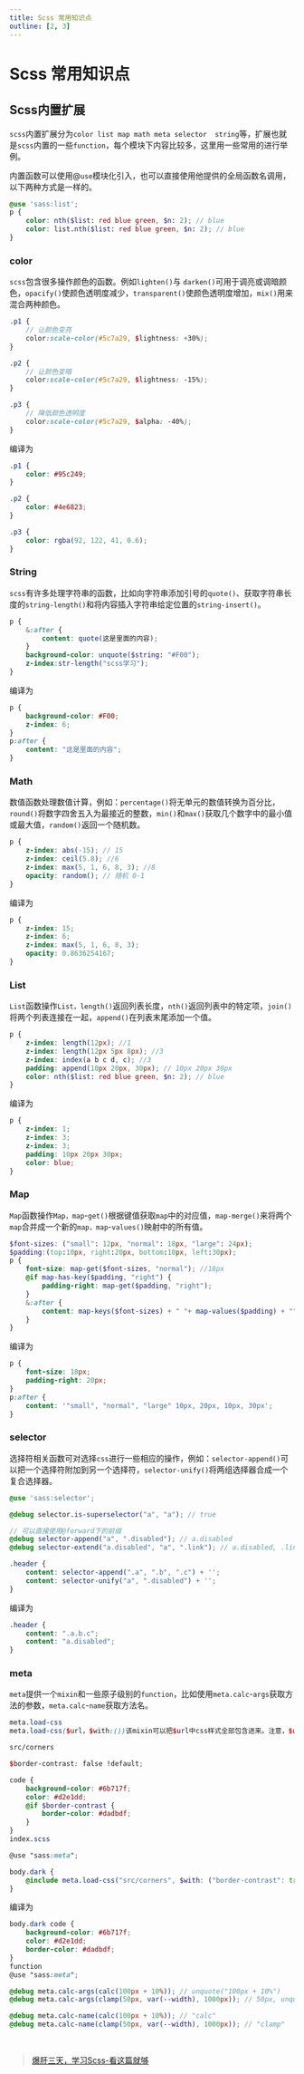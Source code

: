 ```yaml
---
title: Scss 常用知识点
outline: [2, 3]
---
```


# Scss 常用知识点

## Scss内置扩展

`scss`内置扩展分为`color list map math meta selector  string`等，扩展也就是`scss`内置的一些`function`，每个模块下内容比较多，这里用一些常用的进行举例。

内置函数可以使用@`use`模块化引入，也可以直接使用他提供的全局函数名调用，以下两种方式是一样的。

```scss
@use 'sass:list';
p {
    color: nth($list: red blue green, $n: 2); // blue
    color: list.nth($list: red blue green, $n: 2); // blue
}
```

### color

`scss`包含很多操作颜色的函数。例如`lighten()`与 `darken()`可用于调亮或调暗颜色，`opacify()`使颜色透明度减少，`transparent()`使颜色透明度增加，`mix()`用来混合两种颜色。

```scss
.p1 {
    // 让颜色变亮
    color:scale-color(#5c7a29, $lightness: +30%);
}

.p2 {
    // 让颜色变暗
    color:scale-color(#5c7a29, $lightness: -15%);
}

.p3 {
    // 降低颜色透明度
    color:scale-color(#5c7a29, $alpha: -40%);
}
```

编译为

```scss
.p1 {
    color: #95c249;
}

.p2 {
    color: #4e6823;
}

.p3 {
    color: rgba(92, 122, 41, 0.6);
}
```

### String

`scss`有许多处理字符串的函数，比如向字符串添加引号的`quote()`、获取字符串长度的`string-length()`和将内容插入字符串给定位置的`string-insert()`。

```scss
p {
    &:after {
        content: quote(这是里面的内容);
    }
    background-color: unquote($string: "#F00");
    z-index:str-length("scss学习");
}
```

编译为

```scss
p {
    background-color: #F00;
    z-index: 6;
}
p:after {
    content: "这是里面的内容";
}
```

### Math

数值函数处理数值计算，例如：`percentage()`将无单元的数值转换为百分比，`round()`将数字四舍五入为最接近的整数，`min()`和`max()`获取几个数字中的最小值或最大值，`random()`返回一个随机数。

```scss
p {
    z-index: abs(-15); // 15
    z-index: ceil(5.8); //6
    z-index: max(5, 1, 6, 8, 3); //8
    opacity: random(); // 随机 0-1
}
```

编译为

```scss
p {
    z-index: 15;
    z-index: 6;
    z-index: max(5, 1, 6, 8, 3);
    opacity: 0.8636254167;
}
```

### List

`List`函数操作`List，length()`返回列表长度，`nth()`返回列表中的特定项，`join()`将两个列表连接在一起，`append()`在列表末尾添加一个值。

```scss
p {
    z-index: length(12px); //1
    z-index: length(12px 5px 8px); //3
    z-index: index(a b c d, c); //3
    padding: append(10px 20px, 30px); // 10px 20px 30px
    color: nth($list: red blue green, $n: 2); // blue
}
```

编译为

```scss
p {
    z-index: 1;
    z-index: 3;
    z-index: 3;
    padding: 10px 20px 30px;
    color: blue;
}
```

### Map

`Map`函数操作`Map，map`-`get()`根据键值获取`map`中的对应值，`map-merge()`来将两个`map`合并成一个新的`map，map`-`values()`映射中的所有值。

```scss
$font-sizes: ("small": 12px, "normal": 18px, "large": 24px);
$padding:(top:10px, right:20px, bottom:10px, left:30px);
p {
    font-size: map-get($font-sizes, "normal"); //18px
    @if map-has-key($padding, "right") {
        padding-right: map-get($padding, "right");
    }
    &:after {
        content: map-keys($font-sizes) + " "+ map-values($padding) + "";
    }
}
```

编译为

```scss
p {
    font-size: 18px;
    padding-right: 20px;
}
p:after {
    content: '"small", "normal", "large" 10px, 20px, 10px, 30px';
}
```

### selector

选择符相关函数可对选择`css`进行一些相应的操作，例如：`selector-append()`可以把一个选择符附加到另一个选择符，`selector-unify()`将两组选择器合成一个复合选择器。

```scss
@use 'sass:selector';

@debug selector.is-superselector("a", "a"); // true

// 可以直接使用@forward下的前缀
@debug selector-append("a", ".disabled"); // a.disabled
@debug selector-extend("a.disabled", "a", ".link"); // a.disabled, .link.disabled

.header {
    content: selector-append(".a", ".b", ".c") + '';
    content: selector-unify("a", ".disabled") + '';
}
```

编译为

```scss
.header {
    content: ".a.b.c";
    content: "a.disabled";
}
```

### meta

`meta`提供一个`mixin`和一些原子级别的`function`，比如使用`meta.calc`-`args`获取方法的参数，`meta.calc`-`name`获取方法名。

```scss
meta.load-css
meta.load-css($url，$with:())该mixin可以把$url中css样式全部包含进来。注意，$url引入的函数，变量和mixin在 meta.load-css()后的scss中并不能用，它只会返回编译后的css代码。它的第二个参数可以修改使用了!default的变量。

src/corners

$border-contrast: false !default;

code {
    background-color: #6b717f;
    color: #d2e1dd;
    @if $border-contrast {
        border-color: #dadbdf;
    }
}
index.scss

@use "sass:meta";

body.dark {
    @include meta.load-css("src/corners", $with: ("border-contrast": true));
}
```

编译为

```scss
body.dark code {
    background-color: #6b717f;
    color: #d2e1dd;
    border-color: #dadbdf;
}
function
@use "sass:meta";

@debug meta.calc-args(calc(100px + 10%)); // unquote("100px + 10%")
@debug meta.calc-args(clamp(50px, var(--width), 1000px)); // 50px, unquote("var(--width)"), 1000px

@debug meta.calc-name(calc(100px + 10%)); // "calc"
@debug meta.calc-name(clamp(50px, var(--width), 1000px)); // "clamp"
```

<br/>

> [爆肝三天，学习Scss-看这篇就够](https://segmentfault.com/a/1190000041314876)